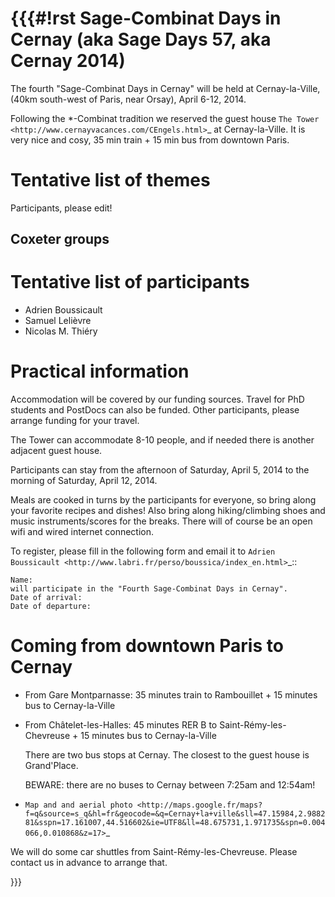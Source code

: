 {{{#!rst
Sage-Combinat Days in Cernay (aka Sage Days 57, aka Cernay 2014)
================================================================

The fourth "Sage-Combinat Days in Cernay" will be held at Cernay-la-Ville,
(40km south-west of Paris, near Orsay), April 6-12, 2014.

Following the \*-Combinat tradition we reserved the guest house `The
Tower <http://www.cernayvacances.com/CEngels.html>`_ at
Cernay-la-Ville.  It is very nice and cosy, 35 min train + 15
min bus from downtown Paris. 

Tentative list of themes
========================

Participants, please edit!

Coxeter groups
--------------

Tentative list of participants
==============================

* Adrien Boussicault
* Samuel Lelièvre
* Nicolas M. Thiéry

Practical information
=====================

Accommodation will be covered by our funding sources.
Travel for PhD students and PostDocs can also be funded.
Other participants, please arrange funding for your travel.

The Tower can accommodate 8-10 people, and if needed there is another
adjacent guest house.

Participants can stay from the afternoon of
Saturday, April 5, 2014 to the morning of Saturday, April 12, 2014.

Meals are cooked in turns by the participants for everyone, so bring
along your favorite recipes and dishes!  Also bring along hiking/climbing
shoes and music instruments/scores for the breaks. There will of course
be an open wifi and wired internet connection.

To register, please fill in the following form and email it to
`Adrien Boussicault <http://www.labri.fr/perso/boussica/index_en.html>`_::

    Name:
    will participate in the "Fourth Sage-Combinat Days in Cernay".
    Date of arrival:
    Date of departure:

Coming from downtown Paris to Cernay
====================================

* From Gare Montparnasse: 35 minutes train to Rambouillet + 15 minutes bus to Cernay-la-Ville
* From Châtelet-les-Halles: 45 minutes RER B to Saint-Rémy-les-Chevreuse + 15 minutes bus to Cernay-la-Ville

   There are two bus stops at Cernay. The closest to the guest house is Grand'Place.

   BEWARE: there are no buses to Cernay between 7:25am and 12:54am!

* `Map and and aerial photo <http://maps.google.fr/maps?f=q&source=s_q&hl=fr&geocode=&q=Cernay+la+ville&sll=47.15984,2.988281&sspn=17.161007,44.516602&ie=UTF8&ll=48.675731,1.971735&spn=0.004066,0.010868&z=17>`_

We will do some car shuttles from Saint-Rémy-les-Chevreuse. Please contact us in
advance to arrange that.

}}}
